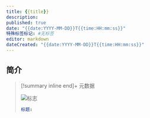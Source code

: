 ```yaml
---
title: {{title}}
description:
published: true
date: "{{date:YYYY-MM-DD}}T{{time:HH:mm:ss}}"
特殊标签标记: #无标签
editor: markdown
dateCreated: "{{date:YYYY-MM-DD}}T{{time:HH:mm:ss}}"
---
```


## 简介

> [!summary inline end]+ 元数据
>
> ![标志]()
>
> ```yaml
> 标题:
> ```



## 


